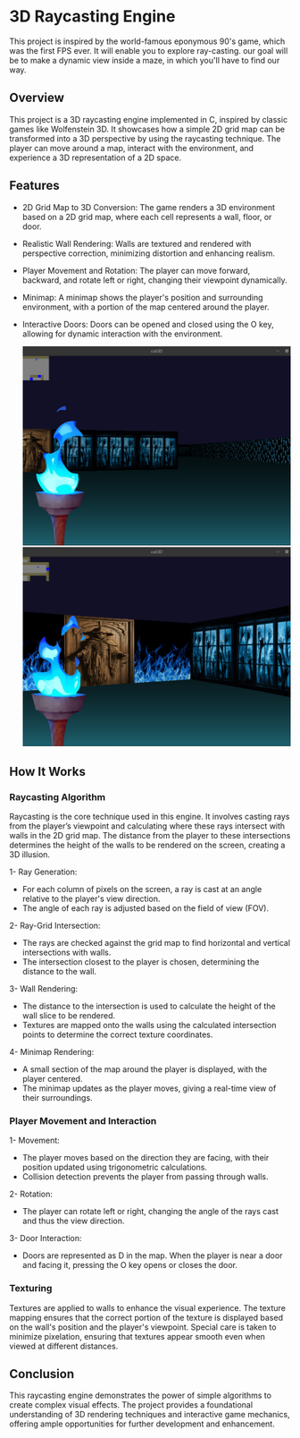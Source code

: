 # 3D Raycasting Engine
 This project is inspired by the world-famous eponymous 90's game, which was the first FPS ever. It will enable you to explore ray-casting. our goal will be to make a dynamic view inside a maze, in which you'll have to find our way. 

 ## Overview
 This project is a 3D raycasting engine implemented in C, inspired by classic games like Wolfenstein 3D. It showcases how a simple 2D grid map can be transformed into a 3D perspective by using the raycasting technique. The player can move around a map, interact with the environment, and experience a 3D representation of a 2D space.

 ## Features
- 2D Grid Map to 3D Conversion: The game renders a 3D environment based on a 2D grid map, where each cell represents a wall, floor, or door.
- Realistic Wall Rendering: Walls are textured and rendered with perspective correction, minimizing distortion and enhancing realism.
- Player Movement and Rotation: The player can move forward, backward, and rotate left or right, changing their viewpoint dynamically.
- Minimap: A minimap shows the player's position and surrounding environment, with a portion of the map centered around the player.
- Interactive Doors: Doors can be opened and closed using the O key, allowing for dynamic interaction with the environment.

  ![alt text](https://github.com/saad-out/KyoubTriDi/blob/main/images/screen1.png)
    ![alt text](https://github.com/saad-out/KyoubTriDi/blob/main/images/screen2.png)

## How It Works
### Raycasting Algorithm
Raycasting is the core technique used in this engine. It involves casting rays from the player’s viewpoint and calculating where these rays intersect with walls in the 2D grid map. The distance from the player to these intersections determines the height of the walls to be rendered on the screen, creating a 3D illusion.

1- Ray Generation:

- For each column of pixels on the screen, a ray is cast at an angle relative to the player's view direction.
- The angle of each ray is adjusted based on the field of view (FOV).

2- Ray-Grid Intersection:
- The rays are checked against the grid map to find horizontal and vertical intersections with walls.
- The intersection closest to the player is chosen, determining the distance to the wall.

3- Wall Rendering:
- The distance to the intersection is used to calculate the height of the wall slice to be rendered.
- Textures are mapped onto the walls using the calculated intersection points to determine the correct texture coordinates.

4- Minimap Rendering:
- A small section of the map around the player is displayed, with the player centered.
- The minimap updates as the player moves, giving a real-time view of their surroundings.

### Player Movement and Interaction
1- Movement:
- The player moves based on the direction they are facing, with their position updated using trigonometric calculations.
- Collision detection prevents the player from passing through walls.

2- Rotation:
- The player can rotate left or right, changing the angle of the rays cast and thus the view direction.

3- Door Interaction:
- Doors are represented as D in the map. When the player is near a door and facing it, pressing the O key opens or closes the door.

### Texturing
Textures are applied to walls to enhance the visual experience. The texture mapping ensures that the correct portion of the texture is displayed based on the wall's position and the player's viewpoint. Special care is taken to minimize pixelation, ensuring that textures appear smooth even when viewed at different distances.

## Conclusion
This raycasting engine demonstrates the power of simple algorithms to create complex visual effects. The project provides a foundational understanding of 3D rendering techniques and interactive game mechanics, offering ample opportunities for further development and enhancement.
